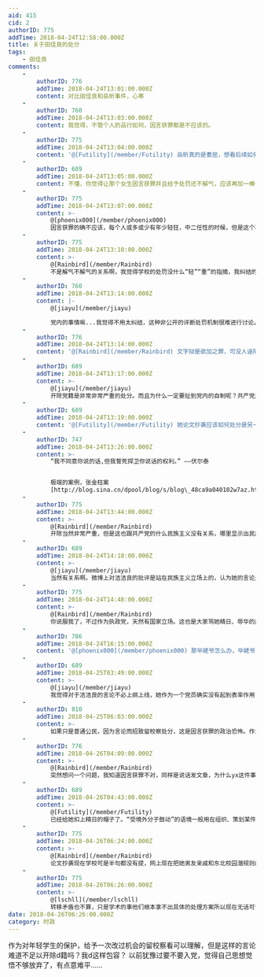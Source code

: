 ```yaml
---
aid: 415
cid: 2
authorID: 775
addTime: 2018-04-24T12:58:00.000Z
title: 关于田佳良的处分
tags:
    - 田佳良
comments:
    -
        authorID: 776
        addTime: 2018-04-24T13:01:00.000Z
        content: 对比田佳良和岳昕事件，心寒
    -
        authorID: 760
        addTime: 2018-04-24T13:03:00.000Z
        content: 我觉得，不管个人的品行如何，因言获罪都是不应该的。
    -
        authorID: 775
        addTime: 2018-04-24T13:04:00.000Z
        content: '@[Futility](/member/Futility) 岳昕真的是委屈，想看后续如何。'
    -
        authorID: 689
        addTime: 2018-04-24T13:05:00.000Z
        content: 不懂，你觉得让那个女生因言获罪并且给予处罚还不解气，应该再加一棒子？文字狱很好玩？
    -
        authorID: 775
        addTime: 2018-04-24T13:07:00.000Z
        content: >-
            @[phoenix000](/member/phoenix000)
            因言获罪的确不应该，每个人或多或少有年少轻狂，中二任性的时候，但是这个事件与同类事件对比起来，再想想它的影响，处理结果真的是不合适。
    -
        authorID: 775
        addTime: 2018-04-24T13:10:00.000Z
        content: >-
            @[Rainbird](/member/Rainbird)
            不是解气不解气的关系啊，我觉得学校的处罚没什么“轻”“重”的指摘，我纠结的是党内自制是个什么水平，党内有什么机制或条款处理这样的情况吗？
    -
        authorID: 760
        addTime: 2018-04-24T13:14:00.000Z
        content: |-
            @[jiayu](/member/jiayu)

            党内的事情嘛...我觉得不用太纠结，这种非公开的评断处罚机制很难进行讨论。
    -
        authorID: 776
        addTime: 2018-04-24T13:14:00.000Z
        content: '@[Rainbird](/member/Rainbird) 文字狱是欲加之罪，可没人诬陷他，没人要求他去抄论文。'
    -
        authorID: 689
        addTime: 2018-04-24T13:17:00.000Z
        content: >-
            @[jiayu](/member/jiayu)
            开除党籍是非常非常严重的处分。而且为什么一定要扯到党内的自制呢？共产党是民族主义的政党吗？ 完全不应该的。
    -
        authorID: 689
        addTime: 2018-04-24T13:19:00.000Z
        content: '@[Futility](/member/Futility) 她论文抄袭应该如何处分是另一回事。'
    -
        authorID: 747
        addTime: 2018-04-24T13:26:00.000Z
        content: >-
            “我不同意你说的话,但我誓死捍卫你说话的权利。” ——伏尔泰


            极端的案例，张金柱案
            [http://blog.sina.cn/dpool/blog/s/blog\_48ca9a040102w7az.html](http://blog.sina.cn/dpool/blog/s/blog_48ca9a040102w7az.html)
    -
        authorID: 775
        addTime: 2018-04-24T13:44:00.000Z
        content: >-
            @[Rainbird](/member/Rainbird)
            开除当然非常严重，但是这也跟共产党的什么民族主义没有关系，哪里显示出民族主义？我指的的自制：是对新党员的选拔培养，处罚决断，选进来了，怎么管？
    -
        authorID: 689
        addTime: 2018-04-24T14:18:00.000Z
        content: >-
            @[jiayu](/member/jiayu)
            当然有关系啊。微博上对洁洁良的批评是站在民族主义立场上的，认为她的言论是“精日”、“辱华”等等，但别忘了，工人阶级没有祖国，共产主义者不是狭隘的民族主义者。如果用党内制度对洁洁良的言论进行处罚，共产党就背离了它的初衷。
    -
        authorID: 775
        addTime: 2018-04-24T14:48:00.000Z
        content: >-
            @[Rainbird](/member/Rainbird)
            你说服我了，不过作为执政党，天然有国家立场。这也是大家骂她精日、辱华的原因，很多人自然而然的站在国家立场上骂她，民族主义也是无意识的，其实她未必真的“精日”，但是她的确说错话了，抄袭也是事实，相对于这个问题，学术不端该怎么处罚？
    -
        authorID: 786
        addTime: 2018-04-24T16:15:00.000Z
        content: '@[phoenix000](/member/phoenix000) 那毕姥爷怎么办，毕姥爷岂不是很委屈'
    -
        authorID: 689
        addTime: 2018-04-25T03:49:00.000Z
        content: >-
            @[jiayu](/member/jiayu)
            我觉得对于洁洁良的言论不必上纲上线，她作为一个党员确实没有起到表率作用，视为当街骂人作批评教育即可。从外人的角度看，是洁洁良的不雅言论比较严重，还是她所批评的扔垃圾不文明行为更损国家形象呢？论文抄袭的事情应该交给学校的专门制度处理。
    -
        authorID: 810
        addTime: 2018-04-25T06:03:00.000Z
        content: >-
            如果只是普通公民，因为言论而招致留校察处分，这是因言获罪的政治恐怖。作为一名党员，因为言论而招致留党察看，那是共产党内的事情，我作为群众不作评论。而我最大的关注点在于论文抄袭以及各种保研、录取等流程的合规性问题，在才是涉及到更多人利益的方面。然而各方貌似都是在避重就轻，官方和官媒都是在带民族主义的节奏转移矛盾。
    -
        authorID: 776
        addTime: 2018-04-26T04:09:00.000Z
        content: >-
            @[Rainbird](/member/Rainbird)
            突然想问一个问题，我知道因言获罪不对，同样是说话发文章，为什么yx这件事会被校方认定存在受境外分子鼓动，而田佳良作为党员说出这些辱骂国人的话，却没有给她扣上这个大帽子？如果要是以这个由头说她的话，怎么着这个处分都是轻了的
    -
        authorID: 689
        addTime: 2018-04-26T04:43:00.000Z
        content: >-
            @[Futility](/member/Futility)
            已经给她扣上精日的帽子了。“受境外分子鼓动”的语境一般用在组织、策划某件群体行动上。我讨厌研究如何给别人扣帽子的问题。
    -
        authorID: 775
        addTime: 2018-04-26T06:24:00.000Z
        content: >-
            @[Rainbird](/member/Rainbird)
            论文抄袭现在学校可是半句都没有提，网上现在把她男友亲戚和东北校园潜规则的体制的八了一圈，不知结果会如何，英烈保护法在日程上了，学术保护还遥遥无期...
    -
        authorID: 775
        addTime: 2018-04-26T06:26:00.000Z
        content: >-
            @[lschll](/member/lschll)
            转移矛盾也不算，只是学术的事他们根本拿不出具体的处理方案所以现在无话可讲，先把英烈保护法发出来溜一圈。
date: 2018-04-26T06:26:00.000Z
category: 时政
---
```


作为对年轻学生的保护，给予一次改过机会的留校察看可以理解，但是这样的言论难道不足以开除d籍吗？我d这样包容？ 以前犹豫过要不要入党，觉得自己思想觉悟不够放弃了，有点意难平……
